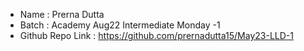 - Name : Prerna Dutta
- Batch : Academy Aug22 Intermediate Monday -1
- Github Repo Link : https://github.com/prernadutta15/May23-LLD-1